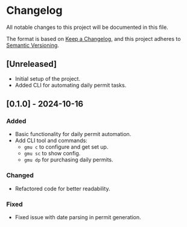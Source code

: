 # Changelog

All notable changes to this project will be documented in this file.

The format is based on [Keep a Changelog](https://keepachangelog.com/en/1.0.0/), and this project adheres to [Semantic Versioning](https://semver.org/spec/v2.0.0.html).

## [Unreleased]
- Initial setup of the project.
- Added CLI for automating daily permit tasks.

## [0.1.0] - 2024-10-16
### Added
- Basic functionality for daily permit automation.
- Add CLI tool and commands:
  - `gmu c` to configure and get set up.
  - `gmu sc` to show config.
  - `gmu dp` for purchasing daily permits.

### Changed
- Refactored code for better readability.

### Fixed
- Fixed issue with date parsing in permit generation.

